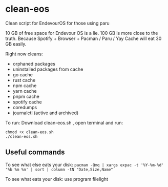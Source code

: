 # clean-eos
Clean script for EndevourOS for those using paru

10 GB of free space for Endevour OS is a lie. 100 GB is more close to the truth. Because Spotify + Browser + Pacman / Paru / Yay Cache will eat 30 GB easily.

Right now cleans:
* orphaned packages
* uninstalled packages from cache
* go cache
* rust cache
* npm cache
* yarn cache
* pnpm cache
* spotify cache
* coredumps
* journalctl (active and archived)

To run: Download clean-eos.sh , open terminal and run:
```
chmod +x clean-eos.sh
./clean-eos.sh
```

## Useful commands

To see what else eats your disk:
`pacman -Qmq | xargs expac -t '%Y-%m-%d' '%b %m %n' | sort | column -tN "Date,Size,Name"`

To see what eats your disk:
use program filelight

